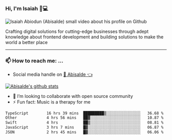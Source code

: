 ### Hi, I'm Isaiah 🌻💻

<img src="https://res.cloudinary.com/abisalde/image/upload/c_scale,h_311,w_816/v1616039512/Abisalde_github.gif" alt="Isaiah Abiodun (Abisalde) small video about his profile on Github">

Crafting digital solutions for cutting-edge businesses through adept knowledge about frontend development and building solutions to make the world a better place
<hr>

### 📫 How to reach me: ...
- Social media handle on <a href="https://twitter.com/abisalde">🔔  Abisalde   👈</a>


[![Abisalde's github stats](https://github-readme-stats.vercel.app/api?username=abisalde)](https://github.com/abisalde/github-readme-stats)

- 👯 I’m looking to collaborate with open source community
- ⚡ Fun fact: Music is a therapy for me


<!--
**abisalde/Abisalde** is a ✨ _special_ ✨ repository because its `README.md` (this file) appears on your GitHub profile.

Here are some ideas to get you started:


- 👯 I’m looking to collaborate with open source community
- 🤔 I’m looking for help with ...
- 💬 Ask me about ...
- 📫 How to reach me: ...
- 😄 Pronouns: ...
- ⚡ Fun fact: ...
-->

<!--START_SECTION:waka-->

```txt
TypeScript        16 hrs 39 mins  █████████▒░░░░░░░░░░░░░░░   36.68 %
Other             4 hrs 56 mins   ██▓░░░░░░░░░░░░░░░░░░░░░░   10.87 %
Swift             4 hrs           ██▒░░░░░░░░░░░░░░░░░░░░░░   08.81 %
JavaScript        3 hrs 7 mins    █▓░░░░░░░░░░░░░░░░░░░░░░░   06.87 %
JSON              2 hrs 45 mins   █▓░░░░░░░░░░░░░░░░░░░░░░░   06.06 %
```

<!--END_SECTION:waka-->

